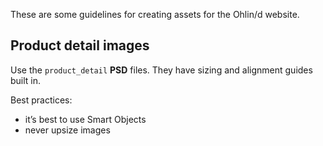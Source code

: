 These are some guidelines for creating assets for the Ohlin/d website.

## Product detail images
Use the `product_detail` **PSD** files. They have sizing and alignment guides built in.

Best practices:
- it’s best to use Smart Objects
- never upsize images